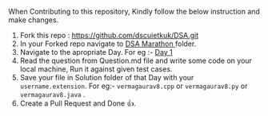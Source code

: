 When Contributing to this repository, Kindly follow the below instruction and make changes.

1. Fork this repo : https://github.com/dscuietkuk/DSA.git
2. In your Forked repo navigate to <a href="https://github.com/dscuietkuk/DSA/tree/master/DSA%20Marathon"> DSA Marathon </a> folder.
3. Navigate to the apropriate Day. For eg :- <a href="https://github.com/dscuietkuk/DSA/tree/master/DSA%20Marathon/Day%201"> Day 1 </a>
4. Read the question from Question.md file and write some code on your local machine, Run it against given test cases.
5. Save your file in Solution folder of that Day with your `username.extension`. For eg:- `vermagaurav8.cpp` or `vermagaurav8.py` or `vermagaurav8.java` .
6. Create a Pull Request and Done 👍.
